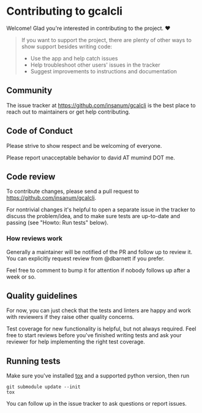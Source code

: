 # Contributing to gcalcli

Welcome! Glad you're interested in contributing to the project. ❤️

> If you want to support the project, there are plenty of other ways to show support besides writing code:
> - Use the app and help catch issues
> - Help troubleshoot other users' issues in the tracker
> - Suggest improvements to instructions and documentation

## Community

The issue tracker at https://github.com/insanum/gcalcli is the best place to reach out to maintainers or get help contributing.

## Code of Conduct

Please strive to show respect and be welcoming of everyone.

Please report unacceptable behavior to david AT mumind DOT me.

## Code review

To contribute changes, please send a pull request to https://github.com/insanum/gcalcli.

For nontrivial changes it's helpful to open a separate issue in the tracker to discuss the problem/idea, and to make sure tests are up-to-date and passing (see "Howto: Run tests" below).

### How reviews work

Generally a maintainer will be notified of the PR and follow up to review it. You can explicitly request review from @dbarnett if you prefer.

Feel free to comment to bump it for attention if nobody follows up after a week or so.

## Quality guidelines

For now, you can just check that the tests and linters are happy and work with reviewers if they raise other quality concerns.

Test coverage for new functionality is helpful, but not always required. Feel free to start reviews before you've finished writing tests and ask your reviewer for help implementing the right test coverage.

## Running tests

Make sure you've installed [tox](https://tox.wiki/) and a supported python version, then run

```shell
git submodule update --init
tox
```

You can follow up in the issue tracker to ask questions or report issues.
